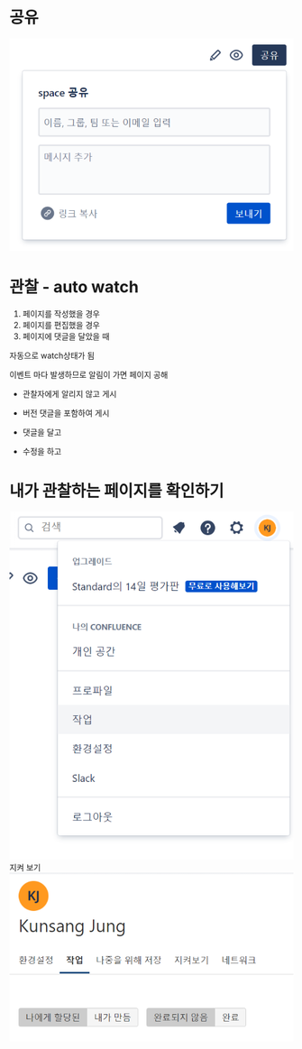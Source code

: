 # 공유
![](images/2021-08-29-13-56-36.png)

# 관찰 - auto watch
1. 페이지를 작성했을 경우  
2. 페이지를 편집했을 경우  
3. 페이지에 댓글을 달았을 때   

자동으로 watch상태가 됨 

이벤트 마다 발생하므로 알림이 가면 페이지 공해
- 관찰자에게 알리지 않고 게시
- 버전 댓글을 포함하여 게시

- 댓글을 달고
- 수정을 하고

# 내가 관찰하는 페이지를 확인하기
![](images/2021-08-29-14-00-18.png)  
지켜 보기  
![](images/2021-08-29-14-00-31.png)